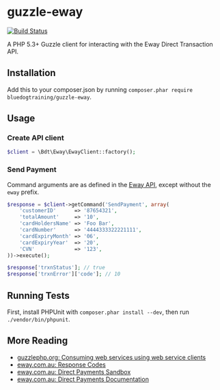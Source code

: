 # guzzle-eway

[![Build Status](https://travis-ci.org/bluedogtraining/guzzle-eway.png)](https://travis-ci.org/bluedogtraining/guzzle-eway)

A PHP 5.3+ Guzzle client for interacting with the Eway Direct Transaction API.

## Installation

Add this to your composer.json by running
`composer.phar require bluedogtraining/guzzle-eway`.

## Usage

### Create API client

```php
$client = \Bdt\Eway\EwayClient::factory();
```

### Send Payment

Command arguments are as defined in the [Eway API](http://www.eway.com.au/developers/api/direct-payments),
except without the `eway` prefix.

```php
$response = $client->getCommand('SendPayment', array(
    'customerID'      => '87654321',                                   
    'totalAmount'     => '10',                                         
    'cardHoldersName' => 'Foo Bar',                                    
    'cardNumber'      => '4444333322221111',                           
    'cardExpiryMonth' => '06',                                         
    'cardExpiryYear'  => '20',                                         
    'CVN'             => '123',
))->execute();

$response['trxnStatus']; // true
$response['trxnError']['code']; // 10
```

## Running Tests

First, install PHPUnit with `composer.phar install --dev`, then run
`./vendor/bin/phpunit`.

## More Reading

* [guzzlephp.org: Consuming web services using web service clients](http://guzzlephp.org/webservice-client/webservice-client.html)
* [eway.com.au: Response Codes](http://www.eway.com.au/developers/resources/response-codes)
* [eway.com.au: Direct Payments Sandbox](http://www.eway.com.au/developers/sandbox/direct-payments)
* [eway.com.au: Direct Payments Documentation](http://www.eway.com.au/developers/api/direct-payments)
